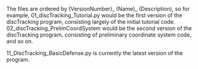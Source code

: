 The files are ordered by (VersionNumber)_ (Name)_ (Description), so for example, 01_discTracking_Tutorial.py would be the first version of
the discTracking program, consisting largely of the initial tutorial code. 02_discTracking_PrelimCoordSystem would be the second version
of the discTracking program, consisting of preliminary coordinate system code, and so on.

11_DiscTracking_BasicDefense.py is currently the latest version of the program.
